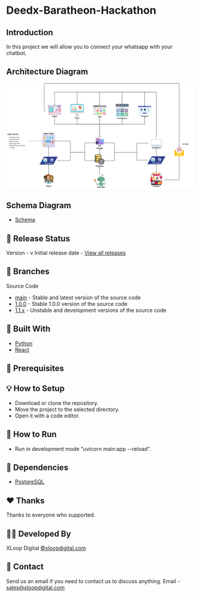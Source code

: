 # Deedx-Baratheon-Hackathon

## Introduction

In this project we will allow you to connect your whatsapp with your chatbot.

## Architecture Diagram

<img src="readme/Architecture.png">

## Schema Diagram

- [Schema](https://lucid.app/lucidchart/5395f824-da3f-4df7-bf44-49a4c1200f66/edit?invitationId=inv_a72362cf-b225-48fd-937a-7cc32b35013b&page=0_0#)

## 🎉 Release Status

Version - v
Initial release date -
[View all releases]()

## 🍃 Branches

Source Code

- [main]() - Stable and latest version of the source code
- [1.0.0]() - Stable 1.0.0 version of the source code
- [1.1.x]() - Unstable and development versions of the source code

## 💙 Built With

- [Python](https://www.python.org/)
- [React](https://react.dev/)

## 📌 Prerequisites

## 💡 How to Setup

- Download or clone the repository.
- Move the project to the selected directory.
- Open it with a code editor.

## 🚀 How to Run

- Run in development mode "uvicorn main:app --reload".

## 💎 Dependencies

- [PostgreSQL](https://www.postgresql.org/)

## ❤️ Thanks

Thanks to everyone who supported.

## 👨‍💻 Developed By

XLoop Digital
[©xloopdigital.com](https://xloopdigital.com)

## 💬 Contact

Send us an email if you need to contact us to discuss anything.
Email - <sales@xloopdigital.com>
